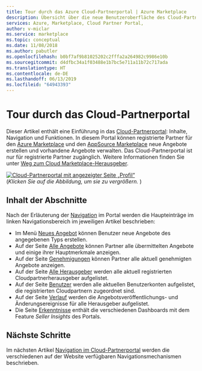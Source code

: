 ```yaml
---
title: Tour durch das Azure Cloud-Partnerportal | Azure Marketplace
description: Übersicht über die neue Benutzeroberfläche des Cloud-Partnerportals für Azure Marketplace.
services: Azure, Marketplace, Cloud Partner Portal,
author: v-miclar
ms.service: marketplace
ms.topic: conceptual
ms.date: 11/08/2018
ms.author: pabutler
ms.openlocfilehash: b0bf7af9b81025202c2fffa2a264982c9986e10b
ms.sourcegitcommit: d4dfbc34a1f03488e1b7bc5e711a11b72c717ada
ms.translationtype: HT
ms.contentlocale: de-DE
ms.lasthandoff: 06/13/2019
ms.locfileid: "64943393"
---
```

# <a name="cloud-partner-portal-tour"></a>Tour durch das Cloud-Partnerportal

Dieser Artikel enthält eine Einführung in das [Cloud-Partnerportal](https://cloudpartner.azure.com): Inhalte, Navigation und Funktionen.   In diesem Portal können registrierte Partner für den [Azure Marketplace](https://azuremarketplace.microsoft.com) und den [AppSource Marketplace](https://azuremarketplace.microsoft.com) neue Angebote erstellen und vorhandene Angebote verwalten.  Das Cloud-Partnerportal ist nur für registrierte Partner zugänglich. Weitere Informationen finden Sie unter [Weg zum Cloud Marketplace-Herausgeber](https://docs.microsoft.com/azure/marketplace/become-publisher).

[![Cloud-Partnerportal mit angezeigter Seite „Profil“](./media/portal-window_001a.png)](./media/portal-window_001b.png#lightbox)
<br/>   (*Klicken Sie auf die Abbildung, um sie zu vergrößern.* )


## <a name="section-contents"></a>Inhalt der Abschnitte

Nach der Erläuterung der [Navigation](./cpp-portal-navigation.md) im Portal werden die Haupteinträge im linken Navigationsbereich im jeweiligen Artikel beschrieben: 
- Im Menü [Neues Angebot](./cpp-new-offer-menu.md) können Benutzer neue Angebote des angegebenen Typs erstellen.
- Auf der Seite [Alle Angebote](./cpp-all-offers-page.md) können Partner alle übermittelten Angebote und einige ihrer Hauptmerkmale anzeigen. 
- Auf der Seite [Genehmigungen](./cpp-approvals-page.md) können Partner alle aktuell genehmigten Angebote anzeigen.
- Auf der Seite [Alle Herausgeber](./cpp-all-publishers-page.md) werden alle aktuell registrierten Cloudpartnerherausgeber aufgelistet.
- Auf der Seite [Benutzer](./cpp-users-page.md) werden alle aktuellen Benutzerkonten aufgelistet, die registrierten Cloudpartnern zugeordnet sind.
- Auf der Seite [Verlauf](./cpp-history-page.md) werden die Angebotsveröffentlichungs- und Änderungsereignisse für alle Herausgeber aufgelistet. 
- Die Seite [Erkenntnisse](./cpp-insights-page.md) enthält die verschiedenen Dashboards mit dem Feature *Seller Insights* des Portals.


## <a name="next-steps"></a>Nächste Schritte

Im nächsten Artikel [Navigation im Cloud-Partnerportal](./cpp-portal-navigation.md) werden die verschiedenen auf der Website verfügbaren Navigationsmechanismen beschrieben.
